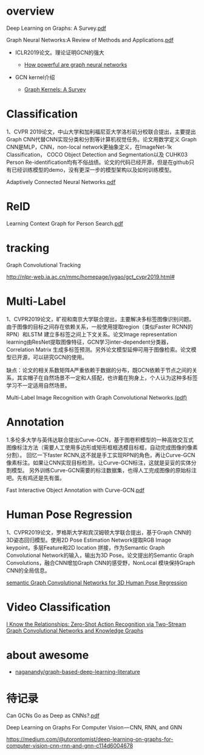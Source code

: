 

# overview

Deep Learning on Graphs: A Survey.[pdf](https://arxiv.org/pdf/1812.04202.pdf)

Graph Neural Networks:A Review of Methods and Applications.[pdf](https://arxiv.org/pdf/1812.08434.pdf)

- ICLR2019论文。理论证明GCN的强大

  - [How powerful are graph neural networks](https://arxiv.org/pdf/1810.00826.pdf)
  
- GCN kernel介绍
  - [Graph Kernels: A Survey](https://arxiv.org/pdf/1904.12218.pdf)
  
# Classification

1、CVPR 2019论文，中山大学和加利福尼亚大学洛杉矶分校联合提出，主要提出Graph CNN代替CNN实现分类和分割等计算机视觉任务。论文用数学定义
Graph CNN是MLP，CNN，non-local network更抽象定义，在ImageNet-1k Classification， COCO Object Detection and Segmentation以及
CUHK03 Person Re-identification均有不俗战绩。论文的代码已经开源，但是在github只有已经训练模型的demo，没有更深一步的模型架构以及如何训练模型。

Adaptively Connected Neural Networks.[pdf](https://arxiv.org/pdf/1904.03579.pdf)

# ReID

Learning Context Graph for Person Search.[pdf](https://arxiv.org/pdf/1904.01830.pdf)
# tracking

Graph Convolutional Tracking

http://nlpr-web.ia.ac.cn/mmc/homepage/jygao/gct_cvpr2019.html#

# Multi-Label

1、CVPR2019论文，旷视和南京大学联合提出，主要解决多标签图像识别问题。由于图像的目标之间存在依赖关系，一般使用提取region（类似Faster RCNN的RPN）和LSTM
建立多标签之间上下文关系。论文Image representation learning由ResNet提取图像特征，GCN学习inter-dependent分类器，Correlation Matrix
生成多标签预测。另外论文模型延伸可用于图像检索。论文模型已开源，可以研究GCN的使用。

缺点：论文的相关系数矩阵A严重依赖于数据的分布，既GCN依赖于节点之间的关系，其实帽子在自然场景不一定和人搭配，也许戴在狗身上，个人认为这种多标签学习不一定适用自然场景。

Multi-Label Image Recognition with Graph Convolutional Networks.[(pdf)](https://arxiv.org/pdf/1904.03582.pdf)

# Annotation

1.多伦多大学与英伟达联合提出Curve-GCN，基于图卷积模型的一种高效交互式图像标注方法（需要人工使用多边形或矩形框框选模目标框，自动完成图像的像素分割）。
回忆一下faster RCNN,这不就是手工实现RPN的角色，再让Curve-GCN像素标注。如果让CNN实现目标检测，让Curve-GCN标注，这就是妥妥的实体分割模型。
另外训练Curve-GCN需要的标注数据集，也得人工完成图像的原始标注吧。先有鸡还是先有蛋。

Fast Interactive Object Annotation with Curve-GCN.[pdf](https://arxiv.org/pdf/1903.06874.pdf)


# Human Pose Regression

1、CVPR2019论文，罗格斯大学和宾汉姆顿大学联合提出，基于Graph CNN的3D姿态回归模型。使用2D Pose Estimation Network提取RGB Image keypoint，多层Feature和2D location
拼接，作为Semantic Graph Convolutional Network的输入，输出为3D Pose。论文提出的Semantic Graph Convolutions，融合CNN增加Graph CNN的感受野，NonLocal
模块保持Graph CNN的全局信息。

[semantic Graph Convolutional Networks for 3D Human Pose Regression](https://arxiv.org/pdf/1904.03345.pdf)


# Video Classification

[I Know the Relationships: Zero-Shot Action Recognition via Two-Stream Graph Convolutional Networks and Knowledge Graphs]()


# about awesome

- [naganandy/graph-based-deep-learning-literature](https://github.com/naganandy/graph-based-deep-learning-literature)

# 待记录

Can GCNs Go as Deep as CNNs?.[pdf](https://arxiv.org/pdf/1904.03751.pdf)

Deep Learning on Graphs For Computer Vision — CNN, RNN, and GNN

https://medium.com/@utorontomist/deep-learning-on-graphs-for-computer-vision-cnn-rnn-and-gnn-c114d6004678





